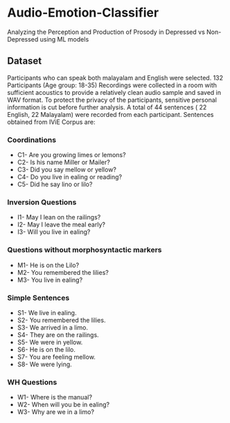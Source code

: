 # Audio-Emotion-Classifier
Analyzing the Perception and Production of Prosody in Depressed vs Non-Depressed using ML models

## Dataset

Participants who can speak both malayalam and English were selected.
132 Participants (Age group: 18-35)
Recordings were collected in a room with sufficient acoustics to provide a
relatively clean audio sample and saved in WAV format.
To protect the privacy of the participants, sensitive personal information is
cut before further analysis.
A total of 44 sentences ( 22 English, 22 Malayalam) were recorded from
each participant.
Sentences obtained from IViE Corpus are:
### Coordinations
- C1- Are you growing limes or lemons?
- C2- Is his name Miller or Mailer?
- C3- Did you say mellow or yellow?
- C4- Do you live in ealing or reading?
- C5- Did he say lino or lilo?

### Inversion Questions
- I1- May I lean on the railings?
- I2- May I leave the meal early?
- I3- Will you live in ealing?

### Questions without morphosyntactic markers
- M1- He is on the Lilo?
- M2- You remembered the lilies?
- M3- You live in ealing?

### Simple Sentences
- S1- We live in ealing.
- S2- You remembered the lilies.
- S3- We arrived in a limo.
- S4- They are on the railings.
- S5- We were in yellow.
- S6- He is on the lilo.
- S7- You are feeling mellow.
- S8- We were lying.

### WH Questions
- W1- Where is the manual?
- W2- When will you be in ealing?
- W3- Why are we in a limo?

